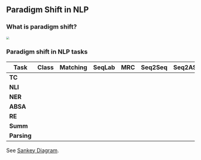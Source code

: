 ## Paradigm Shift in NLP



### What is paradigm shift?

<img src="https://txsun1997.github.io/nlp-paradigm-shift/paradigm_shift.png" style="zoom:48%;" />

### Paradigm shift in NLP tasks

| **Task**    | **Class** | **Matching** | **SeqLab** | **MRC** | **Seq2Seq** | **Seq2ASeq** | **(M)LM** |
| ----------- | --------- | ------------ | ---------- | ------- | ----------- | ------------ | --------- |
| **TC**      |           |              |            |         |             |              |           |
| **NLI**     |           |              |            |         |             |              |           |
| **NER**     |           |              |            |         |             |              |           |
| **ABSA**    |           |              |            |         |             |              |           |
| **RE**      |           |              |            |         |             |              |           |
| **Summ**    |           |              |            |         |             |              |           |
| **Parsing** |           |              |            |         |             |              |           |

See [Sankey Diagram](https://txsun1997.github.io/nlp-paradigm-shift/sankey.html).

